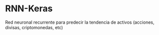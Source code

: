 # RNN-Keras
Red neuronal recurrente para predecir la tendencia de activos (acciones, divisas, criptomonedas, etc)
